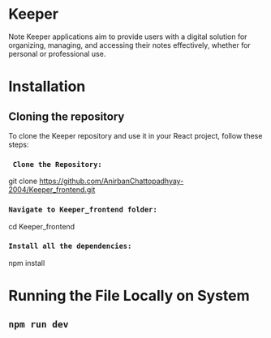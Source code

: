 # Keeper
   Note Keeper applications aim to provide users with a digital solution for organizing, managing, and accessing their notes effectively, whether for personal or professional use.
# Installation
  ## Cloning the repository
  To clone the Keeper repository and use it in your React project, follow these steps:
### ``` Clone the Repository:```
git clone https://github.com/AnirbanChattopadhyay-2004/Keeper_frontend.git
### ``` Navigate to Keeper_frontend folder: ```
cd Keeper_frontend
### ``` Install all the dependencies: ```
npm install
# Running the File Locally on System
## ``` npm run dev ```
